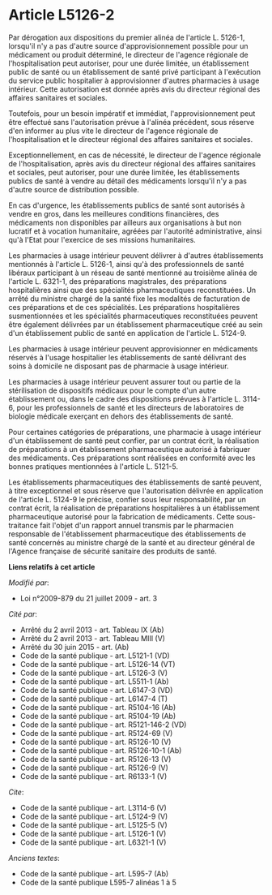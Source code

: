 # Article L5126-2

Par dérogation aux dispositions du premier alinéa de l'article L. 5126-1, lorsqu'il n'y a pas d'autre source
d'approvisionnement possible pour un médicament ou produit déterminé, le directeur de l'agence régionale de l'hospitalisation
peut autoriser, pour une durée limitée, un établissement public de santé ou un établissement de santé privé participant à
l'exécution du service public hospitalier à approvisionner d'autres pharmacies à usage intérieur. Cette autorisation est
donnée après avis du directeur régional des affaires sanitaires et sociales. 

Toutefois, pour un besoin impératif et immédiat, l'approvisionnement peut être effectué sans l'autorisation prévue à l'alinéa
précédent, sous réserve d'en informer au plus vite le directeur de l'agence régionale de l'hospitalisation et le directeur
régional des affaires sanitaires et sociales. 

Exceptionnellement, en cas de nécessité, le directeur de l'agence régionale de l'hospitalisation, après avis du directeur
régional des affaires sanitaires et sociales, peut autoriser, pour une durée limitée, les établissements publics de santé à
vendre au détail des médicaments lorsqu'il n'y a pas d'autre source de distribution possible. 

En cas d'urgence, les établissements publics de santé sont autorisés à vendre en gros, dans les meilleures conditions
financières, des médicaments non disponibles par ailleurs aux organisations à but non lucratif et à vocation humanitaire,
agréées par l'autorité administrative, ainsi qu'à l'Etat pour l'exercice de ses missions humanitaires. 

Les pharmacies à usage intérieur peuvent délivrer à d'autres établissements mentionnés à l'article L. 5126-1, ainsi qu'à des
professionnels de santé libéraux participant à un réseau de santé mentionné au troisième alinéa de l'article L. 6321-1, des
préparations magistrales, des préparations hospitalières ainsi que des spécialités pharmaceutiques reconstituées. Un arrêté
du ministre chargé de la santé fixe les modalités de facturation de ces préparations et de ces spécialités. Les préparations
hospitalières susmentionnées et les spécialités pharmaceutiques reconstituées peuvent être également délivrées par un
établissement pharmaceutique créé au sein d'un établissement public de santé en application de l'article L. 5124-9. 

Les pharmacies à usage intérieur peuvent approvisionner en médicaments réservés à l'usage hospitalier les établissements de
santé délivrant des soins à domicile ne disposant pas de pharmacie à usage intérieur. 

Les pharmacies à usage intérieur peuvent assurer tout ou partie de la stérilisation de dispositifs médicaux pour le compte
d'un autre établissement ou, dans le cadre des dispositions prévues à l'article L. 3114-6, pour les professionnels de santé
et les directeurs de laboratoires de biologie médicale exerçant en dehors des établissements de santé. 

Pour certaines catégories de préparations, une pharmacie à usage intérieur d'un établissement de santé peut confier, par un
contrat écrit, la réalisation de préparations à un établissement pharmaceutique autorisé à fabriquer des médicaments. Ces
préparations sont réalisées en conformité avec les bonnes pratiques mentionnées à l'article L. 5121-5. 

Les établissements pharmaceutiques des établissements de santé peuvent, à titre exceptionnel et sous réserve que
l'autorisation délivrée en application de l'article L. 5124-9 le précise, confier sous leur responsabilité, par un contrat
écrit, la réalisation de préparations hospitalières à un établissement pharmaceutique autorisé pour la fabrication de
médicaments. Cette sous-traitance fait l'objet d'un rapport annuel transmis par le pharmacien responsable de l'établissement
pharmaceutique des établissements de santé concernés au ministre chargé de la santé et au directeur général de l'Agence
française de sécurité sanitaire des produits de santé.

**Liens relatifs à cet article**

_Modifié par_:

  - Loi n°2009-879 du 21 juillet 2009 - art. 3

_Cité par_:

  - Arrêté du 2 avril 2013 - art. Tableau IX (Ab)
  - Arrêté du 2 avril 2013 - art. Tableau MIII (V)
  - Arrêté du 30 juin 2015 - art. (Ab)
  - Code de la santé publique - art. L5121-1 (VD)
  - Code de la santé publique - art. L5126-14 (VT)
  - Code de la santé publique - art. L5126-3 (V)
  - Code de la santé publique - art. L5511-1 (Ab)
  - Code de la santé publique - art. L6147-3 (VD)
  - Code de la santé publique - art. L6147-4 (T)
  - Code de la santé publique - art. R5104-16 (Ab)
  - Code de la santé publique - art. R5104-19 (Ab)
  - Code de la santé publique - art. R5121-146-2 (VD)
  - Code de la santé publique - art. R5124-69 (V)
  - Code de la santé publique - art. R5126-10 (V)
  - Code de la santé publique - art. R5126-10-1 (Ab)
  - Code de la santé publique - art. R5126-13 (V)
  - Code de la santé publique - art. R5126-9 (V)
  - Code de la santé publique - art. R6133-1 (V)

_Cite_:

  - Code de la santé publique - art. L3114-6 (V)
  - Code de la santé publique - art. L5124-9 (V)
  - Code de la santé publique - art. L5125-5 (V)
  - Code de la santé publique - art. L5126-1 (V)
  - Code de la santé publique - art. L6321-1 (V)

_Anciens textes_:

  - Code de la santé publique - art. L595-7 (Ab)
  - Code de la santé publique L595-7 alinéas 1 à 5
